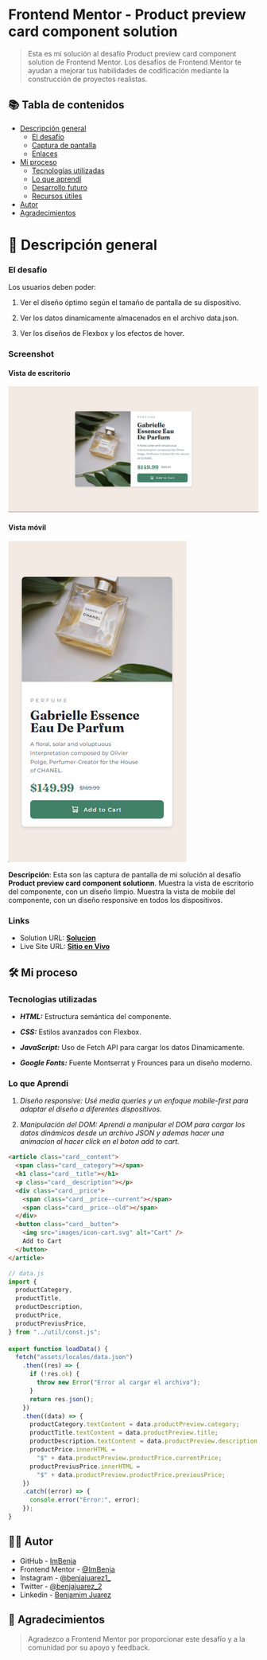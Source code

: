 # Frontend Mentor - Product preview card component solution

> Esta es mi solución al desafío Product preview card component solution de Frontend Mentor. Los desafíos de Frontend Mentor te ayudan a mejorar tus habilidades de codificación mediante la construcción de proyectos realistas.

## 📚 Tabla de contenidos

- [Descripción general](#Descripción-general)
  - [El desafío](#the-challenge)
  - [Captura de pantalla](#screenshot)
  - [Enlaces](#links)
- [Mi proceso](#my-process)
  - [Tecnologías utilizadas](#built-with)
  - [Lo que aprendí](#what-i-learned)
  - [Desarrollo futuro](#continued-development)
  - [Recursos útiles](#useful-resources)
- [Autor](#author)
- [Agradecimientos](#acknowledgments)

# 📖 Descripción general

### El desafío

Los usuarios deben poder:

1. Ver el diseño óptimo según el tamaño de pantalla de su dispositivo.

2. Ver los datos dinamicamente almacenados en el archivo data.json.

3. Ver los diseños de Flexbox y los efectos de hover.

### Screenshot

#### Vista de escritorio

![](../design/results/Desktop-Result.png)

#### Vista móvil

![](../design/results/Mobile-Result.png)

**Descripción**: Esta son las captura de pantalla de mi solución al desafío **Product preview card component solutionn**. Muestra la vista de escritorio del componente, con un diseño limpio. Muestra la vista de mobile del componente, con un diseño responsive en todos los dispositivos.

### Links

- Solution URL: [**Solucion**](https://github.com/ImBenja/Frontend-Challenges/tree/main/Newbie/Free/08-product-preview-card-component-main)
- Live Site URL: [**Sitio en Vivo**](https://component-product.netlify.app/)

## 🛠️ Mi proceso

### Tecnologias utilizadas

- **_HTML:_** Estructura semántica del componente.

- **_CSS:_** Estilos avanzados con Flexbox.

- **_JavaScript:_** Uso de Fetch API para cargar los datos Dinamicamente.

- **_Google Fonts:_** Fuente Montserrat y Frounces para un diseño moderno.

### Lo que Aprendi

1. _Diseño responsive: Usé media queries y un enfoque mobile-first para adaptar el diseño a diferentes dispositivos._

2. _Manipulación del DOM: Aprendi a manipular el DOM para cargar los datos dinámicos desde un archivo JSON y ademas hacer una animacion al hacer click en el boton add to cart._

```html
<article class="card__content">
  <span class="card__category"></span>
  <h1 class="card__title"></h1>
  <p class="card__description"></p>
  <div class="card__price">
    <span class="card__price--current"></span>
    <span class="card__price--old"></span>
  </div>
  <button class="card__button">
    <img src="images/icon-cart.svg" alt="Cart" />
    Add to Cart
  </button>
</article>
```

```js
// data.js
import {
  productCategory,
  productTitle,
  productDescription,
  productPrice,
  productPreviusPrice,
} from "../util/const.js";

export function loadData() {
  fetch("assets/locales/data.json")
    .then((res) => {
      if (!res.ok) {
        throw new Error("Error al cargar el archivo");
      }
      return res.json();
    })
    .then((data) => {
      productCategory.textContent = data.productPreview.category;
      productTitle.textContent = data.productPreview.title;
      productDescription.textContent = data.productPreview.description;
      productPrice.innerHTML =
        "$" + data.productPreview.productPrice.currentPrice;
      productPreviusPrice.innerHTML =
        "$" + data.productPreview.productPrice.previousPrice;
    })
    .catch((error) => {
      console.error("Error:", error);
    });
}
```

## 👨‍💻 Autor

- GitHub - [ImBenja](https://github.com/ImBenja)
- Frontend Mentor - [@ImBenja](https://www.frontendmentor.io/profile/ImBenja)
- Instagram - [@benjajuarez1\_](https://www.instagram.com/benjajuarez1_/?hl=es)
- Twitter - [@benjajuarez_2](https://x.com/benjajuarez_2)
- Linkedin - [Benjamim Juarez](https://www.linkedin.com/in/benjam%C3%ADn-ju%C3%A1rez-b712592b8/)

## 🙏 Agradecimientos

> Agradezco a Frontend Mentor por proporcionar este desafío y a la comunidad por su apoyo y feedback.

